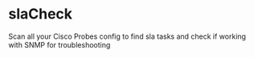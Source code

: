 # slaCheck
Scan all your Cisco Probes config to find sla tasks and check if working with SNMP for troubleshooting
